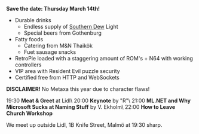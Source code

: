 **Save the date: Thursday March 14th!**

* Durable drinks
    * Endless supply of [Southern Dew](http://www.haveacocktail.com/southern-dew.htm) Light
    * Special beers from Gothenburg
* Fatty foods
    * Catering from M&N Thaikök
    * Fuet sausage snacks
* RetroPie loaded with a staggering amount of ROM's + N64 with working controllers
* VIP area with Resident Evil puzzle security
* Certified free from HTTP and WebSockets

**DISCLAIMER!** No Metaxa this year due to character flaws!

19:30 **Meat & Greet** at Lidl\\
20:00 **Keynote** by "R"\\
21:00 **ML.NET and Why Microsoft Sucks at Naming Stuff** by V. Ekholm\\
22:00 **How to Leave Church Workshop**

We meet up outside Lidl, 1B Knife Street, Malmö at 19:30 sharp.

<div class="map"></div>
